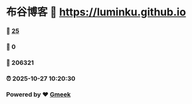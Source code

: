 # 布谷博客 :link: https://luminku.github.io 
### :page_facing_up: [25](https://luminku.github.io/tag.html) 
### :speech_balloon: 0 
### :hibiscus: 206321 
### :alarm_clock: 2025-10-27 10:20:30 
### Powered by :heart: [Gmeek](https://github.com/Meekdai/Gmeek)

